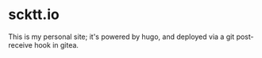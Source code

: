# scktt.io

This is my personal site; it's powered by hugo, and deployed via a git
post-receive hook in gitea.
